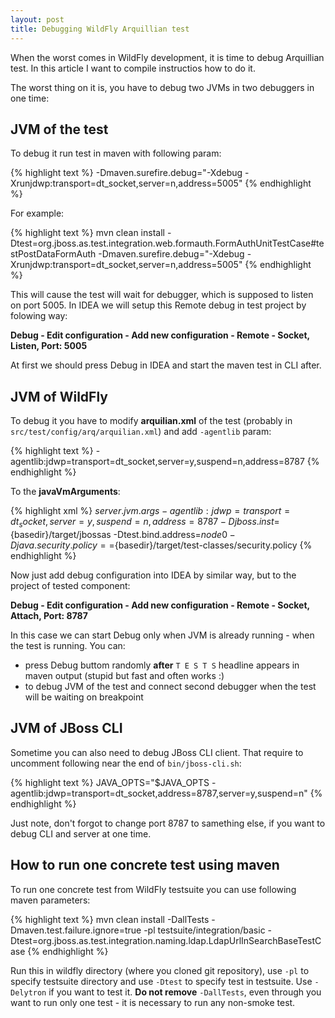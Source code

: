 ```yaml
---
layout: post
title: Debugging WildFly Arquillian test
---
```


When the worst comes in WildFly development, it is time to debug Arquillian test.
In this article I want to compile instructios how to do it.

The worst thing on it is, you have to debug two JVMs in two debuggers in one time:

## JVM of the test

To debug it run test in maven with following param:

{% highlight text %}
-Dmaven.surefire.debug="-Xdebug -Xrunjdwp:transport=dt_socket,server=n,address=5005"
{% endhighlight %}

For example:

{% highlight text %}
mvn clean install -Dtest=org.jboss.as.test.integration.web.formauth.FormAuthUnitTestCase#testPostDataFormAuth -Dmaven.surefire.debug="-Xdebug -Xrunjdwp:transport=dt_socket,server=n,address=5005"
{% endhighlight %}

This will cause the test will wait for debugger, which is supposed to listen on port 5005.
In IDEA we will setup this Remote debug in test project by folowing way:

**Debug - Edit configuration - Add new configuration - Remote - Socket, Listen, Port: 5005**

At first we should press Debug in IDEA and start the maven test in CLI after.

## JVM of WildFly

To debug it you have to modify **arquilian.xml** of the test (probably in `src/test/config/arq/arquilian.xml`) and add `-agentlib` param:

{% highlight text %}
-agentlib:jdwp=transport=dt_socket,server=y,suspend=n,address=8787
{% endhighlight %}

To the **javaVmArguments**:

{% highlight xml %}
<property name="javaVmArguments">${server.jvm.args} -agentlib:jdwp=transport=dt_socket,server=y,suspend=n,address=8787 -Djboss.inst=${basedir}/target/jbossas -Dtest.bind.address=${node0} -Djava.security.policy==${basedir}/target/test-classes/security.policy</property>
{% endhighlight %}

Now just add debug configuration into IDEA by similar way, but to the project of tested component:

**Debug - Edit configuration - Add new configuration - Remote - Socket, Attach, Port: 8787**

In this case we can start Debug only when JVM is already running - when the test is running. You can:

* press Debug buttom randomly **after** `T E S T S` headline appears in maven output (stupid but fast and often works :)
* to debug JVM of the test and connect second debugger when the test will be waiting on breakpoint

## JVM of JBoss CLI

Sometime you can also need to debug JBoss CLI client. That require to uncomment following near the end of `bin/jboss-cli.sh`:

{% highlight text %}
JAVA_OPTS="$JAVA_OPTS -agentlib:jdwp=transport=dt_socket,address=8787,server=y,suspend=n"
{% endhighlight %}

Just note, don't forgot to change port 8787 to samething else, if you want to debug CLI and server at one time.

## How to run one concrete test using maven

To run one concrete test from WildFly testsuite you can use following maven parameters:

{% highlight text %}
mvn clean install -DallTests -Dmaven.test.failure.ignore=true -pl testsuite/integration/basic -Dtest=org.jboss.as.test.integration.naming.ldap.LdapUrlInSearchBaseTestCase
{% endhighlight %}

Run this in wildfly directory (where you cloned git repository), use `-pl` to specify testsuite directory and use `-Dtest` to specify test in testsuite. Use `-Delytron` if you want to test it.
**Do not remove** `-DallTests`, even through you want to run only one test - it is necessary to run any non-smoke test.

